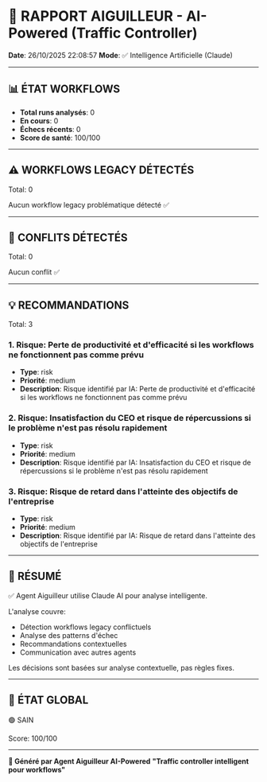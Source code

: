 # 🚦 RAPPORT AIGUILLEUR - AI-Powered (Traffic Controller)

**Date**: 26/10/2025 22:08:57
**Mode**: ✅ Intelligence Artificielle (Claude)

---

## 📊 ÉTAT WORKFLOWS

- **Total runs analysés**: 0
- **En cours**: 0
- **Échecs récents**: 0
- **Score de santé**: 100/100

---

## ⚠️  WORKFLOWS LEGACY DÉTECTÉS

Total: 0



Aucun workflow legacy problématique détecté ✅

---

## 🚨 CONFLITS DÉTECTÉS

Total: 0

Aucun conflit ✅

---

## 💡 RECOMMANDATIONS

Total: 3


### 1. Risque: Perte de productivité et d'efficacité si les workflows ne fonctionnent pas comme prévu

- **Type**: risk
- **Priorité**: medium
- **Description**: Risque identifié par IA: Perte de productivité et d'efficacité si les workflows ne fonctionnent pas comme prévu


### 2. Risque: Insatisfaction du CEO et risque de répercussions si le problème n'est pas résolu rapidement

- **Type**: risk
- **Priorité**: medium
- **Description**: Risque identifié par IA: Insatisfaction du CEO et risque de répercussions si le problème n'est pas résolu rapidement


### 3. Risque: Risque de retard dans l'atteinte des objectifs de l'entreprise

- **Type**: risk
- **Priorité**: medium
- **Description**: Risque identifié par IA: Risque de retard dans l'atteinte des objectifs de l'entreprise




---

## 🎯 RÉSUMÉ

✅ Agent Aiguilleur utilise Claude AI pour analyse intelligente.

L'analyse couvre:
- Détection workflows legacy conflictuels
- Analyse des patterns d'échec
- Recommandations contextuelles
- Communication avec autres agents

Les décisions sont basées sur analyse contextuelle, pas règles fixes.

---

## 🔄 ÉTAT GLOBAL

🟢 SAIN

Score: 100/100

---

**🚦 Généré par Agent Aiguilleur AI-Powered**
**"Traffic controller intelligent pour workflows"**
